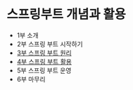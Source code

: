 # 스프링부트 개념과 활용

- 1부 소개
- 2부 스프링 부트 시작하기
- [3부 스프링 부트 원리](chpater03/README.md)
- [4부 스프링 부트 활용](chapter04/README.md)
- 5부 스프링 부트 운영
- 6부 마무리